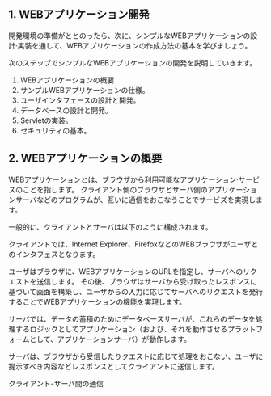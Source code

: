 ## 1. WEBアプリケーション開発

開発環境の準備がととのったら、次に、シンプルなWEBアプリケーションの設計·実装を通して、WEBアプリケーションの作成方法の基本を学びましょう。

次のステップでシンプルなWEBアプリケーションの開発を説明していきます。

1. WEBアプリケーションの概要
2. サンプルWEBアプリケーションの仕様。
3. ユーザインタフェースの設計と開発。
4. データベースの設計と開発。
5. Servletの実装。
6. セキュリティの基本。

## 2. WEBアプリケーションの概要

WEBアプリケーションとは、ブラウザから利用可能なアプリケーション·サービスのことを指します。
クライアント側のブラウザとサーバ側のアプリケーションサーバなどのプログラムが、互いに通信をおこなうことでサービズを実現します。

一般的に、クライアントとサーバは以下のように構成されます。

クライアントでは、Internet Explorer、FirefoxなどのWEBブラウザがユーザとのインタフェスとなります。

ユーザはブラウザに、WEBアプリケーションのURLを指定し、サーバへのリクエストを送信します。
その後、ブラウザはサーバから受け取ったレスポンスに基づいて画面を構築し、ユーザからの入力に応じてサーバへのリクエストを発行することでWEBアプリケーションの機能を実現します。

サーバでは、データの蓄積のためにデータベースサーバが、これらのデータを処理するロジックとしてアプリケーション（および、それを動作させるプラットフォームとして、アプリケーションサーバ）が動作します。

サーバは、ブラウザから受信したりクエストに応じて処理をおこない、ユーザに提示すべき内容などレスポンスとしてクライアントに送信します。

クライアント-サーバ間の通信